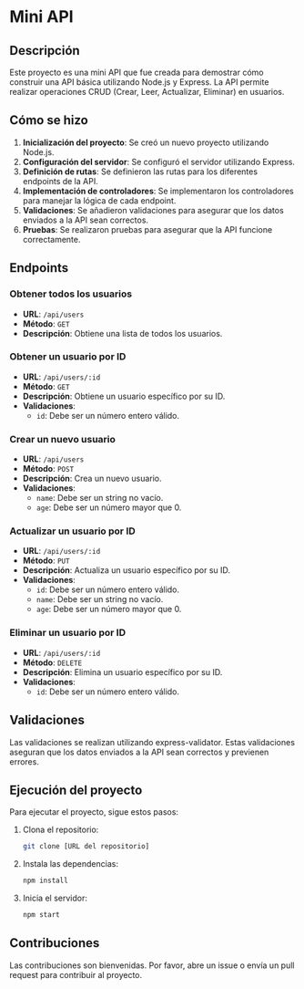 # Mini API

## Descripción
Este proyecto es una mini API que fue creada para demostrar cómo construir una API básica utilizando Node.js y Express. La API permite realizar operaciones CRUD (Crear, Leer, Actualizar, Eliminar) en usuarios.

## Cómo se hizo
1. **Inicialización del proyecto**: Se creó un nuevo proyecto utilizando Node.js.
2. **Configuración del servidor**: Se configuró el servidor utilizando Express.
3. **Definición de rutas**: Se definieron las rutas para los diferentes endpoints de la API.
4. **Implementación de controladores**: Se implementaron los controladores para manejar la lógica de cada endpoint.
5. **Validaciones**: Se añadieron validaciones para asegurar que los datos enviados a la API sean correctos.
6. **Pruebas**: Se realizaron pruebas para asegurar que la API funcione correctamente.

## Endpoints
### Obtener todos los usuarios
- **URL**: `/api/users`
- **Método**: `GET`
- **Descripción**: Obtiene una lista de todos los usuarios.

### Obtener un usuario por ID
- **URL**: `/api/users/:id`
- **Método**: `GET`
- **Descripción**: Obtiene un usuario específico por su ID.
- **Validaciones**:
  - `id`: Debe ser un número entero válido.

### Crear un nuevo usuario
- **URL**: `/api/users`
- **Método**: `POST`
- **Descripción**: Crea un nuevo usuario.
- **Validaciones**:
  - `name`: Debe ser un string no vacío.
  - `age`: Debe ser un número mayor que 0.

### Actualizar un usuario por ID
- **URL**: `/api/users/:id`
- **Método**: `PUT`
- **Descripción**: Actualiza un usuario específico por su ID.
- **Validaciones**:
  - `id`: Debe ser un número entero válido.
  - `name`: Debe ser un string no vacío.
  - `age`: Debe ser un número mayor que 0.

### Eliminar un usuario por ID
- **URL**: `/api/users/:id`
- **Método**: `DELETE`
- **Descripción**: Elimina un usuario específico por su ID.
- **Validaciones**:
  - `id`: Debe ser un número entero válido.

## Validaciones
Las validaciones se realizan utilizando express-validator. Estas validaciones aseguran que los datos enviados a la API sean correctos y previenen errores.

## Ejecución del proyecto
Para ejecutar el proyecto, sigue estos pasos:

1. Clona el repositorio:
   ```bash
   git clone [URL del repositorio]
   ```
2. Instala las dependencias:
   ```bash
   npm install
   ```
3. Inicia el servidor:
   ```bash
   npm start
   ```

## Contribuciones
Las contribuciones son bienvenidas. Por favor, abre un issue o envía un pull request para contribuir al proyecto.
